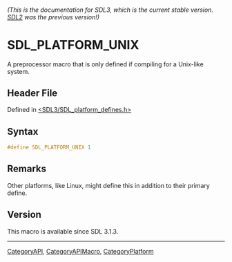 ###### (This is the documentation for SDL3, which is the current stable version. [SDL2](https://wiki.libsdl.org/SDL2/) was the previous version!)
# SDL_PLATFORM_UNIX

A preprocessor macro that is only defined if compiling for a Unix-like system.

## Header File

Defined in [<SDL3/SDL_platform_defines.h>](https://github.com/libsdl-org/SDL/blob/main/include/SDL3/SDL_platform_defines.h)

## Syntax

```c
#define SDL_PLATFORM_UNIX 1
```

## Remarks

Other platforms, like Linux, might define this in addition to their primary
define.

## Version

This macro is available since SDL 3.1.3.

----
[CategoryAPI](CategoryAPI), [CategoryAPIMacro](CategoryAPIMacro), [CategoryPlatform](CategoryPlatform)

